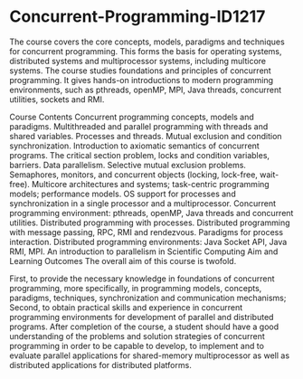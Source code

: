 # Concurrent-Programming-ID1217
The course covers the core concepts, models, paradigms and techniques for concurrent programming. This forms the basis for operating systems, distributed systems and multiprocessor systems, including multicore systems. The course studies foundations and principles of concurrent programming. It gives hands-on introductions to modern programming environments, such as pthreads, openMP, MPI, Java threads, concurrent utilities, sockets and RMI.

Course Contents
Concurrent programming concepts, models and paradigms.
Multithreaded and parallel programming with threads and shared variables.
Processes and threads.
Mutual exclusion and condition synchronization.
Introduction to axiomatic semantics of concurrent programs.
The critical section problem, locks and condition variables, barriers. Data parallelism.
Selective mutual exclusion problems.
Semaphores, monitors, and concurrent objects (locking, lock-free, wait-free).
Multicore architectures and systems; task-centric programming models; performance models.
OS support for processes and synchronization in a single processor and a multiprocessor.
Concurrent programming environment: pthreads, openMP, Java threads and concurrent utilities.
Distributed programming with processes.
Distributed programming with message passing, RPC, RMI and rendezvous. 
Paradigms for process interaction.
Distributed programming environments: Java Socket API, Java RMI, MPI.
An introduction to parallelism in Scientific Computing
Aim and Learning Outcomes
The overall aim of this course is twofold.

First, to provide the necessary knowledge in foundations of concurrent programming, more specifically, in programming models, concepts, paradigms, techniques, synchronization and communication mechanisms;
Second, to obtain practical skills and experience in concurrent programming environments for development of parallel and distributed programs.
After completion of the course, a student should have a good understanding of the problems and solution strategies of concurrent programming in order to be capable to develop, to implement and to evaluate parallel applications for shared-memory multiprocessor as well as distributed applications for distributed platforms.
